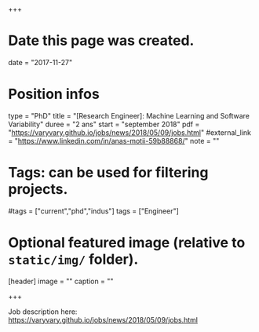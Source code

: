 +++
# Date this page was created.
date = "2017-11-27"

# Position infos
type = "PhD"
title = "[Research Engineer]: Machine Learning and Software Variability"
duree = "2 ans"
start = "september 2018"
pdf = "https://varyvary.github.io/jobs/news/2018/05/09/jobs.html"
#external_link = "https://www.linkedin.com/in/anas-motii-59b88868/"
note = ""

# Tags: can be used for filtering projects.
#tags = ["current","phd","indus"]
tags = ["Engineer"]

# Optional featured image (relative to `static/img/` folder).
[header]
image = ""
caption = ""

+++

Job description here: https://varyvary.github.io/jobs/news/2018/05/09/jobs.html
